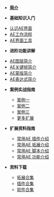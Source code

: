 - [**简介**](/About_XX)

-  **基础知识入门**
  * [认识AE界面](Page.1/AE_N1_V01)
  * [AE工作流程](Page.1/AE_N1_V02)
  * [AE界面工具](Page.1/AE_N1_V03)

-  **进阶功能讲解**
  * [AE图层简介](Page.2/AE_N2_V01)
  * [AE关键帧简介](Page.2/AE_N2_V02)
  * [AE蒙版简介](Page.2/AE_N2_V03)
  * [AE表达式简介](Page.2/AE_N2_V04)


- **案例实战指南**
  * [案例一](Page.3/AE_N3_V01)
  * [案例二](Page.3/AE_N3_V02)
  * [案例三](Page.3/AE_N3_V03)
  * [更多扩展](Page.3/AE_N3_V04)


- **扩展资料指南**
  * [常用AE 插件介绍](Page.4/AE_N4_V01)
  * [常用AE 拓展介绍](Page.4/AE_N4_V02)
  * [常用AE 脚本介绍](Page.4/AE_N4_V03)
  * [常用AE 功能介绍](Page.4/AE_N4_V04)

- **资料下载**
  * [拓展合集](Other/AE_01_V01)
  * [插件合集](Other/AE_01_V02)
  * [软件合集](Other/AE_01_V03)


